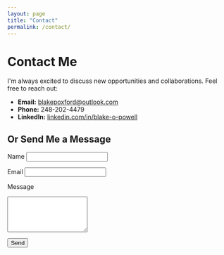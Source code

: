 ```yaml
---
layout: page
title: "Contact"
permalink: /contact/
---
```


# Contact Me

I'm always excited to discuss new opportunities and collaborations. Feel free to reach out:

- **Email:** [blakepoxford@outlook.com](mailto:blakepoxford@outlook.com)
- **Phone:** 248-202-4479
- **LinkedIn:** [linkedin.com/in/blake-o-powell](https://linkedin.com/in/blake-o-powell)

## Or Send Me a Message

<form action="https://formspree.io/f/yourFormID" method="POST" class="contact-form">
  <label for="name">Name</label>
  <input type="text" name="name" id="name" required>

  <label for="email">Email</label>
  <input type="email" name="_replyto" id="email" required>

  <label for="message">Message</label>
  <textarea name="message" id="message" rows="5" required></textarea>

  <button class="btn" type="submit">Send</button>
</form>

<!-- Note: Replace "yourFormID" with your actual Formspree ID -->
